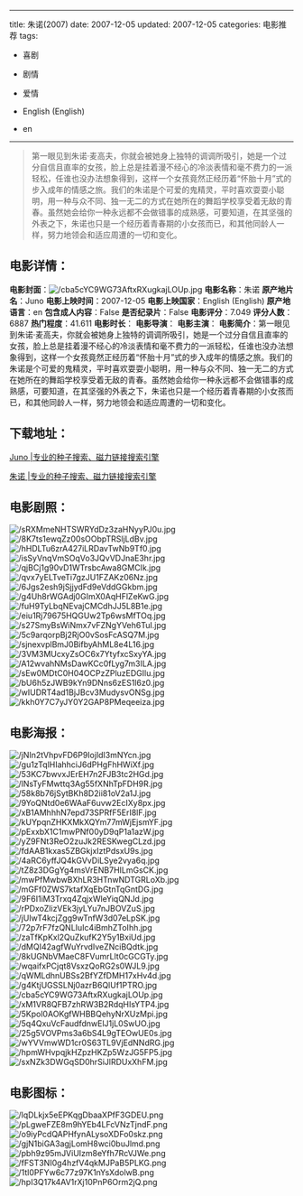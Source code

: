 
---
title: 朱诺(2007)
date: 2007-12-05
updated: 2007-12-05
categories: 电影推荐
tags:
- 喜剧
- 剧情
- 爱情

- English (English)
- en
---


> 第一眼见到朱诺·麦高夫，你就会被她身上独特的调调所吸引，她是一个过分自信且直率的女孩，脸上总是挂着漫不经心的冷淡表情和毫不费力的一派轻松，任谁也没办法想象得到，这样一个女孩竟然正经历着“怀胎十月”式的步入成年的情感之旅。我们的朱诺是个可爱的鬼精灵，平时喜欢耍耍小聪明，用一种与众不同、独一无二的方式在她所在的舞蹈学校享受着无敌的青春。虽然她会给你一种永远都不会做错事的成熟感，可要知道，在其坚强的外表之下，朱诺也只是一个经历着青春期的小女孩而已，和其他同龄人一样，努力地领会和适应周遭的一切和变化。

## **电影详情**：

**电影封面**：<img src="https://image.tmdb.org/t/p/w200/cba5cYC9WG73AftxRXugkajLOUp.jpg" alt="/cba5cYC9WG73AftxRXugkajLOUp.jpg" title="/cba5cYC9WG73AftxRXugkajLOUp.jpg">
**电影名称**：朱诺
**原产地片名**：Juno
**电影上映时间**：2007-12-05
**电影上映国家**：English (English)
**原产地语言**：en
**包含成人内容**：False
**是否纪录片**：False
**电影评分**：7.049
**评分人数**：6887
**热门程度**：41.611
**电影时长**：
**电影导演**：
**电影主演**：
**电影简介**：第一眼见到朱诺·麦高夫，你就会被她身上独特的调调所吸引，她是一个过分自信且直率的女孩，脸上总是挂着漫不经心的冷淡表情和毫不费力的一派轻松，任谁也没办法想象得到，这样一个女孩竟然正经历着“怀胎十月”式的步入成年的情感之旅。我们的朱诺是个可爱的鬼精灵，平时喜欢耍耍小聪明，用一种与众不同、独一无二的方式在她所在的舞蹈学校享受着无敌的青春。虽然她会给你一种永远都不会做错事的成熟感，可要知道，在其坚强的外表之下，朱诺也只是一个经历着青春期的小女孩而已，和其他同龄人一样，努力地领会和适应周遭的一切和变化。

## **下载地址**：
[Juno |专业的种子搜索、磁力链接搜索引擎](https://movie.amd794.com:2083/?search=Juno&ordering=&mode=match_phrase&page_size=10&page=1)

[朱诺 |专业的种子搜索、磁力链接搜索引擎](https://movie.amd794.com:2083/?search=%E6%9C%B1%E8%AF%BA&ordering=&mode=match_phrase&page_size=10&page=1)
 

## **电影剧照**：
<img src="https://image.tmdb.org/t/p/original/sRXMmeNHTSWRYdDz3zaHNyyPJ0u.jpg" alt="/sRXMmeNHTSWRYdDz3zaHNyyPJ0u.jpg" title="/sRXMmeNHTSWRYdDz3zaHNyyPJ0u.jpg"><img src="https://image.tmdb.org/t/p/original/8K7ts1ewqZz00sOObpTRSljLdBv.jpg" alt="/8K7ts1ewqZz00sOObpTRSljLdBv.jpg" title="/8K7ts1ewqZz00sOObpTRSljLdBv.jpg"><img src="https://image.tmdb.org/t/p/original/hHDLTu6zrA427iLRDavTwNb9Tf0.jpg" alt="/hHDLTu6zrA427iLRDavTwNb9Tf0.jpg" title="/hHDLTu6zrA427iLRDavTwNb9Tf0.jpg"><img src="https://image.tmdb.org/t/p/original/isSyVnqVmSOqVo3JQvVDJnaE3hr.jpg" alt="/isSyVnqVmSOqVo3JQvVDJnaE3hr.jpg" title="/isSyVnqVmSOqVo3JQvVDJnaE3hr.jpg"><img src="https://image.tmdb.org/t/p/original/qjBCj1g90vD1WTrsbcAwa8GMCIk.jpg" alt="/qjBCj1g90vD1WTrsbcAwa8GMCIk.jpg" title="/qjBCj1g90vD1WTrsbcAwa8GMCIk.jpg"><img src="https://image.tmdb.org/t/p/original/qvx7yELTveTi7gzJU1FZAKz06Nz.jpg" alt="/qvx7yELTveTi7gzJU1FZAKz06Nz.jpg" title="/qvx7yELTveTi7gzJU1FZAKz06Nz.jpg"><img src="https://image.tmdb.org/t/p/original/6Jgs2esh9jSjjydFd9eVddGGkbm.jpg" alt="/6Jgs2esh9jSjjydFd9eVddGGkbm.jpg" title="/6Jgs2esh9jSjjydFd9eVddGGkbm.jpg"><img src="https://image.tmdb.org/t/p/original/g4Uh8rWGAdj0GImX0AqHFlZeKwG.jpg" alt="/g4Uh8rWGAdj0GImX0AqHFlZeKwG.jpg" title="/g4Uh8rWGAdj0GImX0AqHFlZeKwG.jpg"><img src="https://image.tmdb.org/t/p/original/fuH9TyLbqNEvajCMCdhJJ5L8B1e.jpg" alt="/fuH9TyLbqNEvajCMCdhJJ5L8B1e.jpg" title="/fuH9TyLbqNEvajCMCdhJJ5L8B1e.jpg"><img src="https://image.tmdb.org/t/p/original/eiu1Rj79675HQGUw2Tp6wsMfTOq.jpg" alt="/eiu1Rj79675HQGUw2Tp6wsMfTOq.jpg" title="/eiu1Rj79675HQGUw2Tp6wsMfTOq.jpg"><img src="https://image.tmdb.org/t/p/original/s27SmyBsWiNmx7vFZNgYVeh6TuI.jpg" alt="/s27SmyBsWiNmx7vFZNgYVeh6TuI.jpg" title="/s27SmyBsWiNmx7vFZNgYVeh6TuI.jpg"><img src="https://image.tmdb.org/t/p/original/5c9arqorpBj2RjO0vSosFcASQ7M.jpg" alt="/5c9arqorpBj2RjO0vSosFcASQ7M.jpg" title="/5c9arqorpBj2RjO0vSosFcASQ7M.jpg"><img src="https://image.tmdb.org/t/p/original/sjnexvplBmJ0BifbyAhML8e4L16.jpg" alt="/sjnexvplBmJ0BifbyAhML8e4L16.jpg" title="/sjnexvplBmJ0BifbyAhML8e4L16.jpg"><img src="https://image.tmdb.org/t/p/original/3VM3MUcxyZsOC6x7YtyfxcSxyYA.jpg" alt="/3VM3MUcxyZsOC6x7YtyfxcSxyYA.jpg" title="/3VM3MUcxyZsOC6x7YtyfxcSxyYA.jpg"><img src="https://image.tmdb.org/t/p/original/A12wvahNMsDawKCc0fLyg7m3ILA.jpg" alt="/A12wvahNMsDawKCc0fLyg7m3ILA.jpg" title="/A12wvahNMsDawKCc0fLyg7m3ILA.jpg"><img src="https://image.tmdb.org/t/p/original/sEw0MDtC0H04OCPzZPluzEDGIlu.jpg" alt="/sEw0MDtC0H04OCPzZPluzEDGIlu.jpg" title="/sEw0MDtC0H04OCPzZPluzEDGIlu.jpg"><img src="https://image.tmdb.org/t/p/original/bU6h5zJWB9kYn9DNns6zES1l6z0.jpg" alt="/bU6h5zJWB9kYn9DNns6zES1l6z0.jpg" title="/bU6h5zJWB9kYn9DNns6zES1l6z0.jpg"><img src="https://image.tmdb.org/t/p/original/wIUDRT4ad1BjJBcv3MudysvONSg.jpg" alt="/wIUDRT4ad1BjJBcv3MudysvONSg.jpg" title="/wIUDRT4ad1BjJBcv3MudysvONSg.jpg"><img src="https://image.tmdb.org/t/p/original/kkh0Y7C7yJY0Y2GAP8PMeqeeiza.jpg" alt="/kkh0Y7C7yJY0Y2GAP8PMeqeeiza.jpg" title="/kkh0Y7C7yJY0Y2GAP8PMeqeeiza.jpg">

## **电影海报**：
<img src="https://image.tmdb.org/t/p/original/jNIn2tVhpvFD6P9IojldI3mNYcn.jpg" alt="/jNIn2tVhpvFD6P9IojldI3mNYcn.jpg" title="/jNIn2tVhpvFD6P9IojldI3mNYcn.jpg"><img src="https://image.tmdb.org/t/p/original/gu1zTqlHIahhciJ6dPHgFhHWiXf.jpg" alt="/gu1zTqlHIahhciJ6dPHgFhHWiXf.jpg" title="/gu1zTqlHIahhciJ6dPHgFhHWiXf.jpg"><img src="https://image.tmdb.org/t/p/original/53KC7bwvxJErEH7n2FJB3tc2HGd.jpg" alt="/53KC7bwvxJErEH7n2FJB3tc2HGd.jpg" title="/53KC7bwvxJErEH7n2FJB3tc2HGd.jpg"><img src="https://image.tmdb.org/t/p/original/lNsTyFMwttq3Ag55fXNhTpFDH9R.jpg" alt="/lNsTyFMwttq3Ag55fXNhTpFDH9R.jpg" title="/lNsTyFMwttq3Ag55fXNhTpFDH9R.jpg"><img src="https://image.tmdb.org/t/p/original/58k8b76jSytBKh8D2ii81oV2a1J.jpg" alt="/58k8b76jSytBKh8D2ii81oV2a1J.jpg" title="/58k8b76jSytBKh8D2ii81oV2a1J.jpg"><img src="https://image.tmdb.org/t/p/original/9YoQNtd0e6WAaF6uvw2EcIXy8px.jpg" alt="/9YoQNtd0e6WAaF6uvw2EcIXy8px.jpg" title="/9YoQNtd0e6WAaF6uvw2EcIXy8px.jpg"><img src="https://image.tmdb.org/t/p/original/xB1AMhhhN7epd73SPRfF5ErI8lF.jpg" alt="/xB1AMhhhN7epd73SPRfF5ErI8lF.jpg" title="/xB1AMhhhN7epd73SPRfF5ErI8lF.jpg"><img src="https://image.tmdb.org/t/p/original/kUYpqnZHKXMkXQYm77mWjEjsmYF.jpg" alt="/kUYpqnZHKXMkXQYm77mWjEjsmYF.jpg" title="/kUYpqnZHKXMkXQYm77mWjEjsmYF.jpg"><img src="https://image.tmdb.org/t/p/original/pExxbX1C1mwPNf00yD9qP1a1azW.jpg" alt="/pExxbX1C1mwPNf00yD9qP1a1azW.jpg" title="/pExxbX1C1mwPNf00yD9qP1a1azW.jpg"><img src="https://image.tmdb.org/t/p/original/yZ9FNt3ReO2zuJk2RESKwegCLzd.jpg" alt="/yZ9FNt3ReO2zuJk2RESKwegCLzd.jpg" title="/yZ9FNt3ReO2zuJk2RESKwegCLzd.jpg"><img src="https://image.tmdb.org/t/p/original/fdAAB1kxas5ZBGkjxIztPdsxU9s.jpg" alt="/fdAAB1kxas5ZBGkjxIztPdsxU9s.jpg" title="/fdAAB1kxas5ZBGkjxIztPdsxU9s.jpg"><img src="https://image.tmdb.org/t/p/original/4aRC6yffJQ4kGVvDiLSye2vya6q.jpg" alt="/4aRC6yffJQ4kGVvDiLSye2vya6q.jpg" title="/4aRC6yffJQ4kGVvDiLSye2vya6q.jpg"><img src="https://image.tmdb.org/t/p/original/tZ8z3DGgYg4msVrENB7HILmGsCK.jpg" alt="/tZ8z3DGgYg4msVrENB7HILmGsCK.jpg" title="/tZ8z3DGgYg4msVrENB7HILmGsCK.jpg"><img src="https://image.tmdb.org/t/p/original/mwPfMwbwBXhLR3HTnwNDTGRLoXb.jpg" alt="/mwPfMwbwBXhLR3HTnwNDTGRLoXb.jpg" title="/mwPfMwbwBXhLR3HTnwNDTGRLoXb.jpg"><img src="https://image.tmdb.org/t/p/original/mGFf0ZWS7ktafXqEbGtnTqGntDG.jpg" alt="/mGFf0ZWS7ktafXqEbGtnTqGntDG.jpg" title="/mGFf0ZWS7ktafXqEbGtnTqGntDG.jpg"><img src="https://image.tmdb.org/t/p/original/9F6I1iM3Trxq4ZqjxWleYiqQNJd.jpg" alt="/9F6I1iM3Trxq4ZqjxWleYiqQNJd.jpg" title="/9F6I1iM3Trxq4ZqjxWleYiqQNJd.jpg"><img src="https://image.tmdb.org/t/p/original/rPDxoZlizVEk3jyLYu7nJBOVZuS.jpg" alt="/rPDxoZlizVEk3jyLYu7nJBOVZuS.jpg" title="/rPDxoZlizVEk3jyLYu7nJBOVZuS.jpg"><img src="https://image.tmdb.org/t/p/original/jUIwT4kcjZgg9wTnfW3d07eLpSK.jpg" alt="/jUIwT4kcjZgg9wTnfW3d07eLpSK.jpg" title="/jUIwT4kcjZgg9wTnfW3d07eLpSK.jpg"><img src="https://image.tmdb.org/t/p/original/72p7rF7fzQNLIuIc4iBmhZToIhh.jpg" alt="/72p7rF7fzQNLIuIc4iBmhZToIhh.jpg" title="/72p7rF7fzQNLIuIc4iBmhZToIhh.jpg"><img src="https://image.tmdb.org/t/p/original/zaTfKpKxl2QuZkufK2Y5y1BxiUd.jpg" alt="/zaTfKpKxl2QuZkufK2Y5y1BxiUd.jpg" title="/zaTfKpKxl2QuZkufK2Y5y1BxiUd.jpg"><img src="https://image.tmdb.org/t/p/original/dMQI42agfWuYrvdIveZNciBQdtk.jpg" alt="/dMQI42agfWuYrvdIveZNciBQdtk.jpg" title="/dMQI42agfWuYrvdIveZNciBQdtk.jpg"><img src="https://image.tmdb.org/t/p/original/8kUGNbVMaeC8FVumrLlt0cGCGTy.jpg" alt="/8kUGNbVMaeC8FVumrLlt0cGCGTy.jpg" title="/8kUGNbVMaeC8FVumrLlt0cGCGTy.jpg"><img src="https://image.tmdb.org/t/p/original/wqaifxPCjqt8VsxzQoRG2s0WJL9.jpg" alt="/wqaifxPCjqt8VsxzQoRG2s0WJL9.jpg" title="/wqaifxPCjqt8VsxzQoRG2s0WJL9.jpg"><img src="https://image.tmdb.org/t/p/original/qWMLdhnUBSs2BfYZfDMH17xHv4d.jpg" alt="/qWMLdhnUBSs2BfYZfDMH17xHv4d.jpg" title="/qWMLdhnUBSs2BfYZfDMH17xHv4d.jpg"><img src="https://image.tmdb.org/t/p/original/g4KtjUGSSLNj0azrB6QlUf1PTRO.jpg" alt="/g4KtjUGSSLNj0azrB6QlUf1PTRO.jpg" title="/g4KtjUGSSLNj0azrB6QlUf1PTRO.jpg"><img src="https://image.tmdb.org/t/p/original/cba5cYC9WG73AftxRXugkajLOUp.jpg" alt="/cba5cYC9WG73AftxRXugkajLOUp.jpg" title="/cba5cYC9WG73AftxRXugkajLOUp.jpg"><img src="https://image.tmdb.org/t/p/original/xM1VR8QFB7zhRW3B2RdqHIsYTP4.jpg" alt="/xM1VR8QFB7zhRW3B2RdqHIsYTP4.jpg" title="/xM1VR8QFB7zhRW3B2RdqHIsYTP4.jpg"><img src="https://image.tmdb.org/t/p/original/5Kpol0AOKgfWHBBQehyNrXUzMpi.jpg" alt="/5Kpol0AOKgfWHBBQehyNrXUzMpi.jpg" title="/5Kpol0AOKgfWHBBQehyNrXUzMpi.jpg"><img src="https://image.tmdb.org/t/p/original/5q4QxuVcFaudfdnwElJ1jL0SwUO.jpg" alt="/5q4QxuVcFaudfdnwElJ1jL0SwUO.jpg" title="/5q4QxuVcFaudfdnwElJ1jL0SwUO.jpg"><img src="https://image.tmdb.org/t/p/original/25g5VOVPms3a6bS4L9gTEOwUE0s.jpg" alt="/25g5VOVPms3a6bS4L9gTEOwUE0s.jpg" title="/25g5VOVPms3a6bS4L9gTEOwUE0s.jpg"><img src="https://image.tmdb.org/t/p/original/wYVVmwWD1cr0S63TL9VjEdNNdRG.jpg" alt="/wYVVmwWD1cr0S63TL9VjEdNNdRG.jpg" title="/wYVVmwWD1cr0S63TL9VjEdNNdRG.jpg"><img src="https://image.tmdb.org/t/p/original/hpmWHvpqjkHZpzHKZp5WzJG5FP5.jpg" alt="/hpmWHvpqjkHZpzHKZp5WzJG5FP5.jpg" title="/hpmWHvpqjkHZpzHKZp5WzJG5FP5.jpg"><img src="https://image.tmdb.org/t/p/original/sxNZk3DWGqSD0hrSiJlRDUxXhFM.jpg" alt="/sxNZk3DWGqSD0hrSiJlRDUxXhFM.jpg" title="/sxNZk3DWGqSD0hrSiJlRDUxXhFM.jpg">

## **电影图标**：
<img src="https://image.tmdb.org/t/p/original/lqDLkjx5eEPKqgDbaaXPfF3GDEU.png" alt="/lqDLkjx5eEPKqgDbaaXPfF3GDEU.png" title="/lqDLkjx5eEPKqgDbaaXPfF3GDEU.png"><img src="https://image.tmdb.org/t/p/original/pLgweFZE8m9hYEb4LFcVNzTjndF.png" alt="/pLgweFZE8m9hYEb4LFcVNzTjndF.png" title="/pLgweFZE8m9hYEb4LFcVNzTjndF.png"><img src="https://image.tmdb.org/t/p/original/o9iyPcdQAPHfynALysoXDFo0skz.png" alt="/o9iyPcdQAPHfynALysoXDFo0skz.png" title="/o9iyPcdQAPHfynALysoXDFo0skz.png"><img src="https://image.tmdb.org/t/p/original/gjN1biGA3agjLomH8wci0buJlmd.png" alt="/gjN1biGA3agjLomH8wci0buJlmd.png" title="/gjN1biGA3agjLomH8wci0buJlmd.png"><img src="https://image.tmdb.org/t/p/original/pbh9z95mJViUIzm8eYfh7RcVJWe.png" alt="/pbh9z95mJViUIzm8eYfh7RcVJWe.png" title="/pbh9z95mJViUIzm8eYfh7RcVJWe.png"><img src="https://image.tmdb.org/t/p/original/fFST3NI0g4hzfV4qkMJPaB5PLKG.png" alt="/fFST3NI0g4hzfV4qkMJPaB5PLKG.png" title="/fFST3NI0g4hzfV4qkMJPaB5PLKG.png"><img src="https://image.tmdb.org/t/p/original/1tl0PFYw6c77z97K1nYsXdolwB.png" alt="/1tl0PFYw6c77z97K1nYsXdolwB.png" title="/1tl0PFYw6c77z97K1nYsXdolwB.png"><img src="https://image.tmdb.org/t/p/original/hpI3Q17k4AV1rXj10PnP6Orm2jQ.png" alt="/hpI3Q17k4AV1rXj10PnP6Orm2jQ.png" title="/hpI3Q17k4AV1rXj10PnP6Orm2jQ.png">
